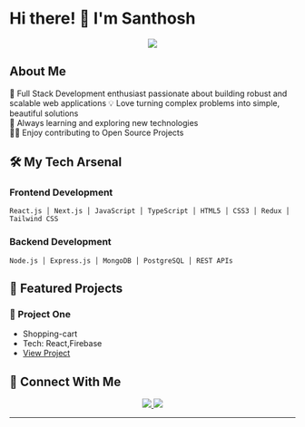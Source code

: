 # Hi there! 👋 I'm Santhosh

<p align="center">
  <img src="https://readme-typing-svg.herokuapp.com?lines=Full+Stack+Developer;Problem+Solver;Tech+Enthusiast&center=true&width=380&height=45">
</p>

## About Me

🚀 Full Stack Development enthusiast passionate about building robust and scalable web applications
💡 Love turning complex problems into simple, beautiful solutions  
🌱 Always learning and exploring new technologies  
👨‍💻 Enjoy contributing to Open Source Projects

## 🛠️ My Tech Arsenal

### Frontend Development
```
React.js │ Next.js │ JavaScript │ TypeScript │ HTML5 │ CSS3 │ Redux │ Tailwind CSS
```

### Backend Development
```
Node.js │ Express.js │ MongoDB │ PostgreSQL │ REST APIs
```

## 🌟 Featured Projects

### 🚀 Project One
- Shopping-cart
- Tech: React,Firebase
- [View Project](shopping-cart-self-nu.vercel.app)



## 🤝 Connect With Me

<p align="center">
  <a href="https://www.linkedin.com/in/santhosh-n-3379b42b5/">
    <img src="https://img.shields.io/badge/LinkedIn-0077B5?style=for-the-badge&logo=linkedin&logoColor=white" />
  </a>
  <a href="mailto:santhoshnadarajan.work@gmail.com">
    <img src="https://img.shields.io/badge/Email-D14836?style=for-the-badge&logo=gmail&logoColor=white" />
  </a>

</p>

---
